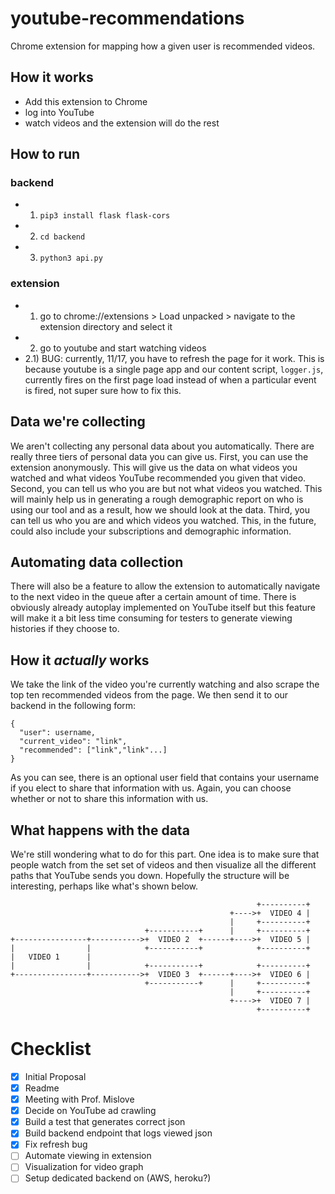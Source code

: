 # youtube-recommendations
Chrome extension for mapping how a given user is recommended videos. 

## How it works
- Add this extension to Chrome
- log into YouTube
- watch videos and the extension will do the rest

## How to run
### backend
- 1) `pip3 install flask flask-cors`
- 2) `cd backend`
- 3) `python3 api.py`
### extension
- 1) go to chrome://extensions > Load unpacked > navigate to the extension directory and select it
- 2) go to youtube and start watching videos
- 2.1) BUG: currently, 11/17, you have to refresh the page for it work. This is because youtube is a 
  single page app and our content script, `logger.js`, currently fires on the first page load instead
  of when a particular event is fired, not super sure how to fix this. 
## Data we're collecting
We aren't collecting any personal data about you automatically. There are really three
tiers of personal data you can give us. First, you can use the extension anonymously. 
This will give us the data on what videos you watched and what videos YouTube recommended
you given that video. Second, you can tell us who you are but not what videos you watched.
This will mainly help us in generating a rough demographic report on who is using our tool
and as a result, how we should look at the data. Third, you can tell us who you are and which
videos you watched. This, in the future, could also include your subscriptions and demographic
information.

## Automating data collection
There will also be a feature to allow the extension to automatically navigate to the next video 
in the queue after a certain amount of time. There is obviously already autoplay implemented on 
YouTube itself but this feature will make it a bit less time consuming for testers to generate
viewing histories if they choose to. 

## How it *actually* works
We take the link of the video you're currently watching and also scrape the top ten recommended
videos from the page. We then send it to our backend in the following form:
```
{
  "user": username,
  "current_video": "link",
  "recommended": ["link","link"...]
}
```
As you can see, there is an optional user field that contains your username if you elect to share
that information with us. Again, you can choose whether or not to share this information with us.

## What happens with the data
We're still wondering what to do for this part. One idea is to make sure that people watch from 
the set set of videos and then visualize all the different paths that YouTube sends you down.
Hopefully the structure will be interesting, perhaps like what's shown below. 

```
                                                       +----------+
                                                 +---->+  VIDEO 4 |
                                                 |     +----------+
                              +-----------+      |     +----------+
+----------------+----------->+  VIDEO 2  +------+---->+  VIDEO 5 |
|                |            +-----------+            +----------+
|   VIDEO 1      |
|                |            +-----------+            +----------+
+----------------+----------->+  VIDEO 3  +------+---->+  VIDEO 6 |
                              +-----------+      |     +----------+
                                                 |     +----------+
                                                 +---->+  VIDEO 7 |
                                                       +----------+
```

# Checklist
- [x] Initial Proposal
- [x] Readme
- [x] Meeting with Prof. Mislove
- [x] Decide on YouTube ad crawling
- [x] Build a test that generates correct json
- [x] Build backend endpoint that logs viewed json
- [x] Fix refresh bug
- [ ] Automate viewing in extension
- [ ] Visualization for video graph
- [ ] Setup dedicated backend on (AWS, heroku?)
